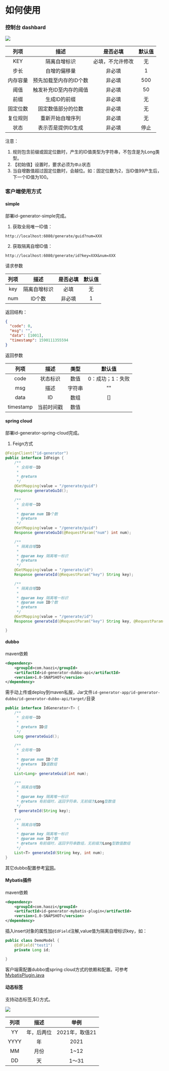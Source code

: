 # 如何使用
### 控制台 dashbard
![](./img/list3.png)

|  列项  |   描述  |是否必填 | 默认值 |
| :----:| :----: | :----: | :----:|
|  KEY  | 隔离自增标识 | 必填，不允许修改 | 无  |
|  步长  | 自增的偏移量 | 非必填         | 1|
|内存容量 |预先加载至内存的ID个数|非必填|500|
|阈值|触发补充ID至内存的阈值|非必填|50|
|前缀|生成ID的前缀|非必填|无|
|固定位数|固定数值部分的位数|非必填|无|
|复位规则|重新开始自增序列|非必填|无|
|状态|表示否是提供ID生成|非必填|停止|

注意：
1. 规则包含前缀或固定位数时，产生的ID值类型为字符串，不包含是为Long类型。
2. 【初始值】设置时，要求必须为`停止`状态
3. 当自增数值超过固定位数时，会越位。如：固定位数为2，当ID值99产生后，下一个ID值为100。


### 客户端使用方式
#### simple
部署id-generator-simple完成。
1. 获取全局唯一ID值：
```http request
http://localhost:6080/generate/guid?num=XXX
```
2. 获取隔离自增ID值：
```http request
http://localhost:6080/generate/id?key=XXX&num=XXX
```

请求参数

|  列项  |   描述  |是否必填 | 默认值 |
| :----:| :----: | :----: | :----:|
|  key  | 隔离自增标识 | 必填 | 无  |
|  num  | ID个数  |   非必填| 1   |

返回结构：
```json
{
  "code": 0,
  "msg": "",
  "data": [1001],
  "timestamp": 1590111355594
}
```
返回参数

|  列项  |   描述  | 类型 | 默认值 |
| :----:| :----: | :----: | :----:|
|  code  | 状态标识 | 数值 | 0：成功；1：失败  |
|  msg  | 描述  | 字符串  | ""   |
|  data | ID   | 数组    | []|
|  timestamp|当前时间戳| 数值 | |

#### spring cloud
部署id-generator-spring-cloud完成。
1. Feign方式
```java
@FeignClient("id-generator")
public interface IdFeign {
    /**
     * 全局唯一ID
     *
     * @return
     */
    @GetMapping(value = "/generate/guid")
    Response generateGuId();

    /**
     * 全局唯一ID
     *
     * @param num ID个数
     * @return
     */
    @GetMapping(value = "/generate/guid")
    Response generateGuId(@RequestParam("num") int num);

    /**
     * 隔离自增ID
     *
     * @param key 隔离唯一标识
     * @return
     */
    @GetMapping(value = "/generate/id")
    Response generateId(@RequestParam("key") String key);

    /**
     * 隔离自增ID
     *
     * @param key 隔离唯一标识
     * @param num ID个数
     * @return
     */
    @GetMapping(value = "/generate/id")
    Response generateId(@RequestParam("key") String key, @RequestParam("num") int num);

}

```

#### dubbo
maven依赖

```xml
<dependency>
    <groupId>com.haozi</groupId>
    <artifactId>id-generator-dubbo-api</artifactId>
    <version>1.0-SNAPSHOT</version>
</dependency>
```

需手动上传或deploy到maven私服，Jar文件`id-generator-app/id-generator-dubbo/id-generator-dubbo-api/target/`目录

```java
public interface IdGenerator<T> {
    /**
     * 全局唯一ID
     *
     * @return ID值
     */
    Long generateGuid();

    /**
     * 全局唯一ID
     *
     * @param num ID个数
     * @return  ID值数组
     */
    List<Long> generateGuid(int num);

    /**
     * 隔离自增ID
     *
     * @param key 隔离唯一标识
     * @return 有前缀时，返回字符串，无前缀为Long型数值
     */
    T generateId(String key);

    /**
     * 隔离自增ID
     *
     * @param key 隔离唯一标识
     * @param num ID个数
     * @return 有前缀时，返回字符串数组，无前缀为Long型数值数组
     */
    List<T> generateId(String key, int num);
}

```
其它dubbo配置参考[官网](http://dubbo.apache.org/)。

#### Mybatis插件
maven依赖
```xml
<dependency>
    <groupId>com.haozi</groupId>
    <artifactId>id-generator-mybatis-plugin</artifactId>
    <version>1.0-SNAPSHOT</version>
</dependency>
```
插入insert对象的属性加`@IdField`注解,value值为隔离自增标识key，如：
```java
public class DemoModel {
    @IdField("test1")
    private Long id;

}

```

客户端需配置dubbo或spring cloud方式的依赖和配置。可参考[MybatisPlugin.java](../id-generator-demo/src/main/java/com/haozi/id/generator/demo/plugin/MybatisPlugin.java)

#### 动态标签
支持动态标签,${}方式。

![](./img/tag.png)

|  列项  |   描述  | 举例 |
| :----:| :----: | :----: |
|  YY  | 年，后两位 | 2021年，取值21 |
|  YYYY | 年  | 2021  | 
|  MM | 月份  | 1~12  | 
|  DD |天| 1～31 | 
